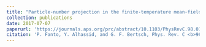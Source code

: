 ```yaml
---
title: "Particle-number projection in the finite-temperature mean-field approximation"
collection: publications
date: 2017-07-07
paperurl: 'https://journals.aps.org/prc/abstract/10.1103/PhysRevC.98.014604'
citation: 'P. Fanto, Y. Alhassid, and G. F. Bertsch, Phys. Rev. C <b>96</b>, 014305 (2017).'
---
```

